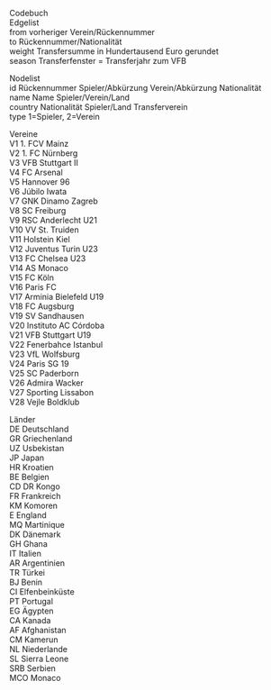 Codebuch				
Edgelist				
from	vorheriger Verein/Rückennummer			
to	Rückennummer/Nationalität			
weight	Transfersumme in Hundertausend Euro gerundet			
season	Transferfenster = Transferjahr zum VFB			
				
Nodelist				
id	Rückennummer Spieler/Abkürzung Verein/Abkürzung Nationalität			
name	Name Spieler/Verein/Land			
country	Nationalität Spieler/Land Transferverein			
type	1=Spieler, 2=Verein			
				
Vereine				
V1	1. FCV Mainz			
V2	1. FC Nürnberg			
V3	VFB Stuttgart II			
V4	FC Arsenal			
V5	Hannover 96			
V6	Júbilo Iwata			
V7	GNK Dinamo Zagreb			
V8	SC Freiburg			
V9	RSC Anderlecht U21			
V10	VV St. Truiden			
V11	Holstein Kiel			
V12	Juventus Turin U23			
V13	FC Chelsea U23			
V14	AS Monaco			
V15	FC Köln			
V16	Paris FC			
V17	Arminia Bielefeld U19			
V18	FC Augsburg			
V19	SV Sandhausen			
V20	Instituto AC Córdoba			
V21	VFB Stuttgart U19			
V22	Fenerbahce Istanbul			
V23	VfL Wolfsburg			
V24	Paris SG 19			
V25	SC Paderborn			
V26	Admira Wacker			
V27	Sporting Lissabon			
V28	Vejle Boldklub			
				
Länder				
DE	Deutschland			
GR	Griechenland			
UZ	Usbekistan			
JP	Japan			
HR	Kroatien			
BE	Belgien			
CD	DR Kongo			
FR	Frankreich			
KM	Komoren			
E	England			
MQ	Martinique			
DK	Dänemark			
GH	Ghana			
IT	Italien			
AR	Argentinien			
TR	Türkei			
BJ	Benin			
CI	Elfenbeinküste			
PT	Portugal			
EG	Ägypten			
CA	Kanada			
AF	Afghanistan			
CM	Kamerun			
NL	Niederlande			
SL	Sierra Leone			
SRB	Serbien			
MCO	Monaco			
